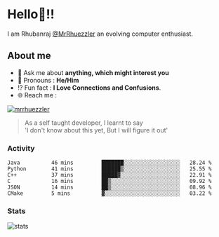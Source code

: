 
  
  
# Hello:wave:!!
I am Rhubanraj [@MrRhuezzler](https://github.com/MrRhuezzler) an evolving computer enthusiast.

## About me
<!-- - :sparkles: I'm currently working on [**de-viz**](https://github.com/MrRhuezzler/de-viz) -->
<!-- - :sparkles: Previously worked in [**Journal Management System**](https://manuscript.psgtech.ac.in) -->
<!-- - :book: I'm currently learning **Microservices Architecture** -->
- :speech_balloon: Ask me about **anything, which might interest you**
- :man: Pronouns : **He/Him**
- :interrobang: Fun fact : **I Love Connections and Confusions**.
- :globe_with_meridians: Reach me :  
  
[![mrrhuezzler](https://img.shields.io/badge/LinkedIn-0077B5?style=for-the-badge&logo=linkedin&logoColor=white)](https://www.linkedin.com/in/mrrhuezzler/)
<!--
### Interesting things, I found :bangbang:
-->
<!--
## Skills

## Drop a, Hi !
-->

<!-- 
Quotes
>  Always we overestimate the amount of work we can do in a day,  
>  and underestimate the amount we can do in our lifetime.
-->

> As a self taught developer, I learnt to say  
> 'I don't know about this yet, But I will figure it out'

### Activity
<!--START_SECTION:waka-->

```text
Java          46 mins         ███████░░░░░░░░░░░░░░░░░░   28.24 %
Python        41 mins         ██████▒░░░░░░░░░░░░░░░░░░   25.55 %
C++           37 mins         █████▓░░░░░░░░░░░░░░░░░░░   22.91 %
C             16 mins         ██▒░░░░░░░░░░░░░░░░░░░░░░   09.92 %
JSON          14 mins         ██▒░░░░░░░░░░░░░░░░░░░░░░   08.96 %
CMake         5 mins          ▓░░░░░░░░░░░░░░░░░░░░░░░░   03.22 %
```

<!--END_SECTION:waka-->

### Stats
![stats](https://github-readme-streak-stats.herokuapp.com/?user=MrRhuezzler)
